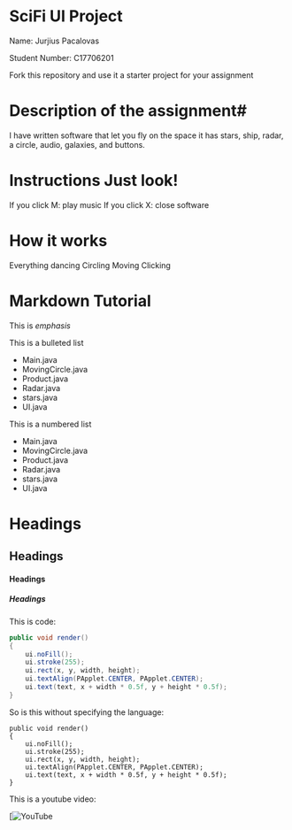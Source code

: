 # SciFi UI Project

Name: Jurjius Pacalovas

Student Number: C17706201

Fork this repository and use it a starter project for your assignment

# Description of the assignment#
I have written software that let you fly on the space it has stars, ship, radar, a circle, audio, galaxies, and buttons.


# Instructions Just look!
If you click M: play music
If you click X: close software

# How it works
Everything dancing
Circling
Moving
Clicking

# Markdown Tutorial

This is *emphasis*

This is a bulleted list

- Main.java
- MovingCircle.java
- Product.java
- Radar.java
- stars.java
- UI.java

This is a numbered list

- Main.java
- MovingCircle.java
- Product.java
- Radar.java
- stars.java
- UI.java


# Headings
## Headings
#### Headings
##### Headings

This is code:

```Java
public void render()
{
	ui.noFill();
	ui.stroke(255);
	ui.rect(x, y, width, height);
	ui.textAlign(PApplet.CENTER, PApplet.CENTER);
	ui.text(text, x + width * 0.5f, y + height * 0.5f);
}
```

So is this without specifying the language:

```
public void render()
{
	ui.noFill();
	ui.stroke(255);
	ui.rect(x, y, width, height);
	ui.textAlign(PApplet.CENTER, PApplet.CENTER);
	ui.text(text, x + width * 0.5f, y + height * 0.5f);
}
```

This is a youtube video:

[![YouTube](www.youtube.com/watch?v=xqJ6iatLnG0)



